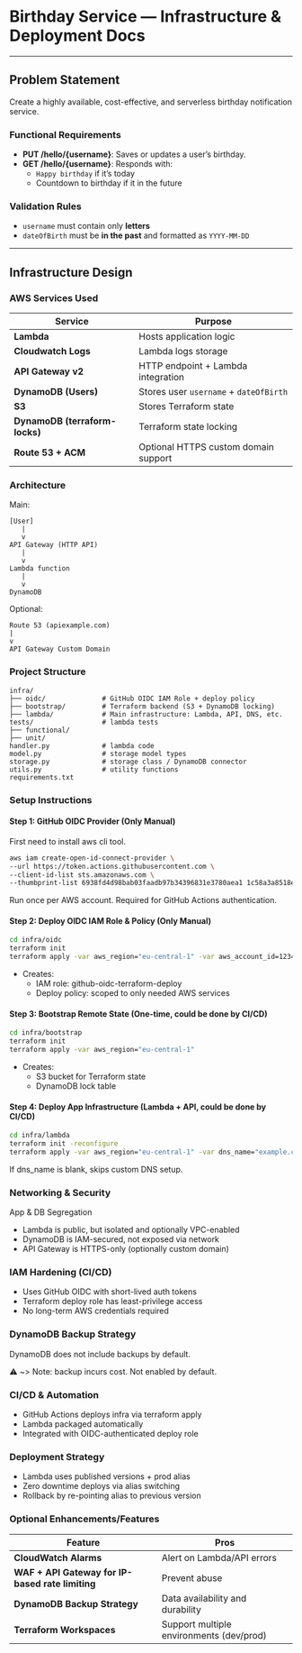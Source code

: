 # Birthday Service — Infrastructure & Deployment Docs

---

## Problem Statement

Create a highly available, cost-effective, and serverless birthday notification service.

### Functional Requirements

- **PUT /hello/{username}**: Saves or updates a user’s birthday.
- **GET /hello/{username}**: Responds with:
    - `Happy birthday` if it’s today
    - Countdown to birthday if it in the future

### Validation Rules

- `username` must contain only **letters**
- `dateOfBirth` must be **in the past** and formatted as `YYYY-MM-DD`

---

## Infrastructure Design

### AWS Services Used

| Service                        | Purpose                                |
|--------------------------------|----------------------------------------|
| **Lambda**                     | Hosts application logic                |
| **Cloudwatch Logs**            | Lambda logs storage                    |
| **API Gateway v2**             | HTTP endpoint + Lambda integration     |
| **DynamoDB (Users)**           | Stores user `username` + `dateOfBirth` |
| **S3**                         | Stores Terraform state                 |
| **DynamoDB (terraform-locks)** | Terraform state locking                |
| **Route 53 + ACM**             | Optional HTTPS custom domain support   |

### Architecture

Main:
```text
[User]
   |
   v
API Gateway (HTTP API)
   |
   v
Lambda function
   |
   v
DynamoDB
```

Optional:
```text
Route 53 (apiexample.com)
|
v
API Gateway Custom Domain
```

### Project Structure

```text
infra/
├── oidc/              # GitHub OIDC IAM Role + deploy policy
├── bootstrap/         # Terraform backend (S3 + DynamoDB locking)
├── lambda/            # Main infrastructure: Lambda, API, DNS, etc.
tests/                 # lambda tests
├── functional/
├── unit/
handler.py             # lambda code
model.py               # storage model types
storage.py             # storage class / DynamoDB connector
utils.py               # utility functions
requirements.txt
```


### Setup Instructions

#### Step 1: GitHub OIDC Provider (Only Manual)
First need to install aws cli tool.

```bash
aws iam create-open-id-connect-provider \
--url https://token.actions.githubusercontent.com \
--client-id-list sts.amazonaws.com \
--thumbprint-list 6938fd4d98bab03faadb97b34396831e3780aea1 1c58a3a8518e8759bf075b76b750d4f2df264fcd
```
Run once per AWS account. Required for GitHub Actions authentication.

#### Step 2: Deploy OIDC IAM Role & Policy (Only Manual)
```bash
cd infra/oidc
terraform init
terraform apply -var aws_region="eu-central-1" -var aws_account_id=1234567890
```
- Creates:
  +	IAM role: github-oidc-terraform-deploy
  +	Deploy policy: scoped to only needed AWS services

#### Step 3: Bootstrap Remote State (One-time, could be done by CI/CD)
```bash
cd infra/bootstrap
terraform init
terraform apply -var aws_region="eu-central-1"
```
- Creates:
  +	S3 bucket for Terraform state
  +	DynamoDB lock table

#### Step 4: Deploy App Infrastructure (Lambda + API, could be done by CI/CD)
```bash
cd infra/lambda
terraform init -reconfigure
terraform apply -var aws_region="eu-central-1" -var dns_name="example.com"
```
If dns_name is blank, skips custom DNS setup.

### Networking & Security

App & DB Segregation
  *	Lambda is public, but isolated and optionally VPC-enabled
  *	DynamoDB is IAM-secured, not exposed via network
  * API Gateway is HTTPS-only (optionally custom domain)

### IAM Hardening (CI/CD)

 * Uses GitHub OIDC with short-lived auth tokens
 * Terraform deploy role has least-privilege access
 * No long-term AWS credentials required

### DynamoDB Backup Strategy

DynamoDB does not include backups by default.

⚠️ ~> Note: backup incurs cost. Not enabled by default.

### CI/CD & Automation
 * GitHub Actions deploys infra via terraform apply
 * Lambda packaged automatically
 * Integrated with OIDC-authenticated deploy role

### Deployment Strategy
 * Lambda uses published versions + prod alias
 * Zero downtime deploys via alias switching
 * Rollback by re-pointing alias to previous version

### Optional Enhancements/Features

| Feature                                          | Pros                                     |
|--------------------------------------------------|------------------------------------------|
| **CloudWatch Alarms**                            | Alert on Lambda/API errors               |
| **WAF + API Gateway for IP-based rate limiting** | Prevent abuse                            |
| **DynamoDB Backup Strategy**                     | Data availability and durability         |
| **Terraform Workspaces**                         | Support multiple environments (dev/prod) |

